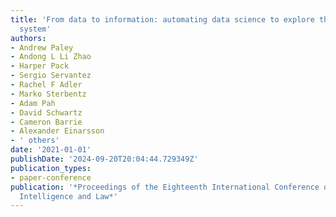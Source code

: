 ```yaml
---
title: 'From data to information: automating data science to explore the US court
  system'
authors:
- Andrew Paley
- Andong L Li Zhao
- Harper Pack
- Sergio Servantez
- Rachel F Adler
- Marko Sterbentz
- Adam Pah
- David Schwartz
- Cameron Barrie
- Alexander Einarsson
- ' others'
date: '2021-01-01'
publishDate: '2024-09-20T20:04:44.729349Z'
publication_types:
- paper-conference
publication: '*Proceedings of the Eighteenth International Conference on Artificial
  Intelligence and Law*'
---
```

